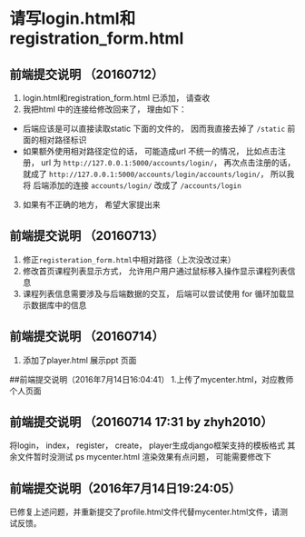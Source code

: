 # 请写login.html和registration_form.html

## 前端提交说明 （20160712）
1. login.html和registration_form.html 已添加， 请查收
2. 我把html 中的连接给修改回来了， 理由如下：
  - 后端应该是可以直接读取static 下面的文件的， 因而我直接去掉了 `/static` 前面的相对路径标识
  - 如果额外使用相对路径定位的话， 可能造成url 不统一的情况， 比如点击注册， url 为 `http://127.0.0.1:5000/accounts/login/`， 再次点击注册的话， 就成了 `http://127.0.0.1:5000/accounts/login/accounts/login/`， 所以我将 后端添加的连接 `accounts/login/` 改成了 `/accounts/login`
3. 如果有不正确的地方， 希望大家提出来

## 前端提交说明 （20160713）
1. 修正`registeration_form.html`中相对路径（上次没改过来）
2. 修改首页课程列表显示方式， 允许用户用户通过鼠标移入操作显示课程列表信息
3. 课程列表信息需要涉及与后端数据的交互， 后端可以尝试使用 for 循环加载显示数据库中的信息


## 前端提交说明 （20160714）
1. 添加了player.html 展示ppt 页面

##前端提交说明（2016年7月14日16:04:41）
1.上传了mycenter.html，对应教师个人页面

## 前端提交说明 （20160714 17:31 by zhyh2010）
将login， index， register， create， player生成django框架支持的模板格式
其余文件暂时没测试
ps mycenter.html 渲染效果有点问题， 可能需要修改下

## 前端提交说明（2016年7月14日19:24:05）
  已修复上述问题，并重新提交了profile.html文件代替mycenter.html文件，请测试反馈。
